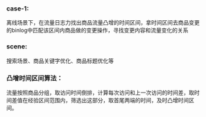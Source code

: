 ### case-1:
离线场景下，在流量日志力找出商品流量凸增的时间区间，拿时间区间去商品变更的binlog中匹配该区间内商品做的变更操作，寻找变更内容和流量变化的关系

### scene:
搜索场景、商品关键字优化、商品标题优化等

### 凸增时间区间算法：
流量按照商品分组，取访问时间倒排，计算每次访问和上一次访问的时间差，取时间差值在经验区间范围内，筛选出这部分，取首尾两端的时间，及时凸增时间区间。
